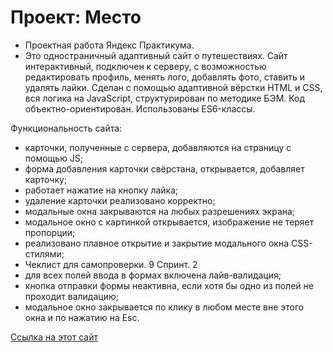 # Проект: Место

- Проектная работа Яндекс Практикума.
- Это одностраничный адаптивный сайт о путешествиях. Сайт интерактивный, подключен к серверу, с возможностью редактировать профиль, менять лого, добавлять фото, ставить и удалять лайки.
Сделан с помощью адаптивной вёрстки HTML и CSS, вся логика на JavaScript, структурирован по методике БЭМ.
Код объектно-ориентирован. Использованы ES6-классы.

Функциональность сайта:
- карточки, полученные с сервера, добавляются на страницу с помощью JS;
- форма добавления карточки свёрстана, открывается, добавляет карточку;
- работает нажатие на кнопку лайка;
- удаление карточки реализовано корректно;
- модальные окна закрываются на любых разрешениях экрана;
- модальное окно с картинкой открывается, изображение не теряет пропорции;
- реализовано плавное открытие и закрытие модального окна CSS-стилями;
- Чеклист для самопроверки. 9 Спринт. 2
- для всех полей ввода в формах включена лайв-валидация;
- кнопка отправки формы неактивна, если хотя бы одно из полей не проходит валидацию;
- модальное окно закрывается по клику в любом месте вне этого окна и по нажатию на Esc.


[Ссылка на этот сайт](https://alebedev85.github.io/mesto/)
